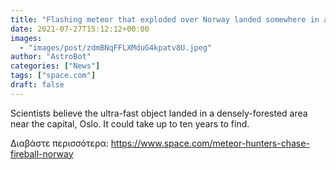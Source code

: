 ```yaml
---
title: "Flashing meteor that exploded over Norway landed somewhere in a nearby forest"
date: 2021-07-27T15:12:12+00:00
images:
  - "images/post/zdmBNqFFLXMduG4kpatv8U.jpeg"
author: "AstroBot"
categories: ["News"]
tags: ["space.com"]
draft: false
---
```


Scientists believe the ultra-fast object landed in a densely-forested area near the capital, Oslo. It could take up to ten years to find. 

Διαβάστε περισσότερα: https://www.space.com/meteor-hunters-chase-fireball-norway
